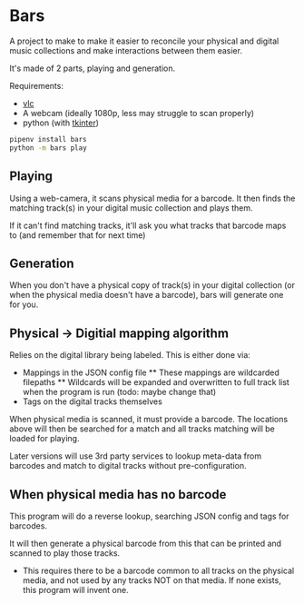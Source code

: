 # Bars

A project to make to make it easier to reconcile your physical and digital music collections and make interactions between them easier.

It's made of 2 parts, playing and generation.

Requirements:

* [vlc](https://www.videolan.org/vlc/index.en-GB.html)
* A webcam (ideally 1080p, less may struggle to scan properly)
* python (with [tkinter](https://wiki.python.org/moin/TkInter))

```bash
pipenv install bars
python -m bars play
```

## Playing

Using a web-camera, it scans physical media for a barcode.
It then finds the matching track(s) in your digital music collection and plays them.

If it can't find matching tracks, it'll ask you what tracks that barcode maps to (and remember that for next time)

## Generation

When you don't have a physical copy of track(s) in your digital collection (or when the physical media doesn't have a barcode), bars will generate one for you.

## Physical -> Digitial mapping algorithm

Relies on the digital library being labeled.
This is either done via:

* Mappings in the JSON config file
** These mappings are wildcarded filepaths
** Wildcards will be expanded and overwritten to full track list when the program is run (todo: maybe change that)
* Tags on the digital tracks themselves

When physical media is scanned, it must provide a barcode. The locations above will then be searched for a match and all tracks matching will be loaded for playing.

Later versions will use 3rd party services to lookup meta-data from barcodes and match to digital tracks without pre-configuration.

## When physical media has no barcode

This program will do a reverse lookup, searching JSON config and tags for barcodes.

It will then generate a physical barcode from this that can be printed and scanned to play those tracks.

* This requires there to be a barcode common to all tracks on the physical media, and not used by any tracks NOT on that media. If none exists, this program will invent one.
